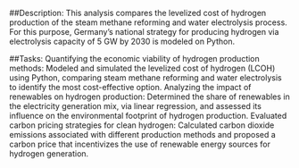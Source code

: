 ##Description:
This analysis compares the levelized cost of hydrogen production of the steam methane reforming and water electrolysis process. For this purpose, Germany’s national strategy for producing hydrogen via electrolysis capacity of 5 GW by 2030 is modeled on Python.

##Tasks:
Quantifying the economic viability of hydrogen production methods: Modeled and simulated the levelized cost of hydrogen (LCOH) using Python, comparing steam methane reforming and water electrolysis to identify the most cost-effective option.
Analyzing the impact of renewables on hydrogen production: Determined the share of renewables in the electricity generation mix, via linear regression, and assessed its influence on the environmental footprint of hydrogen production.
Evaluated carbon pricing strategies for clean hydrogen: Calculated carbon dioxide emissions associated with different production methods and proposed a carbon price that incentivizes the use of renewable energy sources for hydrogen generation.
